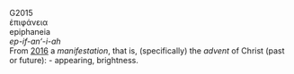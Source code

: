 <body>
  <p>G2015<br>  ἐπιφάνεια  <br> epiphaneia  <br><i>ep-if-an‘-i-ah </i><br>From <a href="g2016.htm">2016</a>  a <i>manifestation</i>, that is, (specifically) the <i>advent</i> of Christ (past or future): - appearing, brightness.<br></p>
 </body>